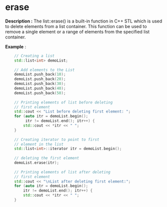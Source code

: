 # erase

**Description :** The list::erase() is a built-in function in C++ STL which is used to delete elements from a list container. This function can be used to remove a single element or a range of elements from the specified list container.
 
**Example** :
```cpp
    // Creating a list 
    std::list<int> demoList; 
  
    // Add elements to the List 
    demoList.push_back(10); 
    demoList.push_back(20); 
    demoList.push_back(30); 
    demoList.push_back(40); 
    demoList.push_back(50); 
  
    // Printing elements of list before deleting 
    // first element 
    std::cout << "List before deleting first element: "; 
    for (auto itr = demoList.begin(); 
         itr != demoList.end(); itr++) { 
        std::cout << *itr << " "; 
    } 
  
    // Creating iterator to point to first 
    // element in the list 
    std::list<int>::iterator itr = demoList.begin(); 
  
    // deleting the first element 
    demoList.erase(itr); 
  
    // Printing elements of list after deleting 
    // first element 
    std::cout << "\nList after deleting first element:"; 
    for (auto itr = demoList.begin(); 
        itr != demoList.end(); itr++) { 
        std::cout << *itr << " "; 
    } 

```
